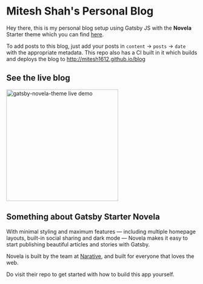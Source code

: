 # Mitesh Shah's Personal Blog

Hey there, this is my personal blog setup using Gatsby JS with the **Novela** Starter theme which you can find <a href="https://github.com/narative/gatsby-starter-novela" target="_blank"> here</a>.

To add posts to this blog, just add your posts in `content` -> `posts` -> `date` with the appropriate metadata. This repo also has a CI built in it which builds and deploys the blog to http://mitesh1612.github.io/blog

## See the live blog

<div>
<a href="https://mitesh1612.github.io/blog" target="_blank">
<img src="https://raw.githubusercontent.com/narative/gatsby-theme-novela-example/master/assets/gatsby-theme-novela-cta-demo.jpg" alt="gatsby-novela-theme live demo" width="295px" />
</a>
</div>

## Something about Gatsby Starter Novela

With minimal styling and maximum features — including multiple homepage layouts, built-in social sharing and dark mode — Novela makes it easy to start publishing beautiful articles and stories with Gatsby.

Novela is built by the team at [Narative](https://www.narative.co), and built for everyone that loves the web.

Do visit their repo to get started with how to build this app yourself.